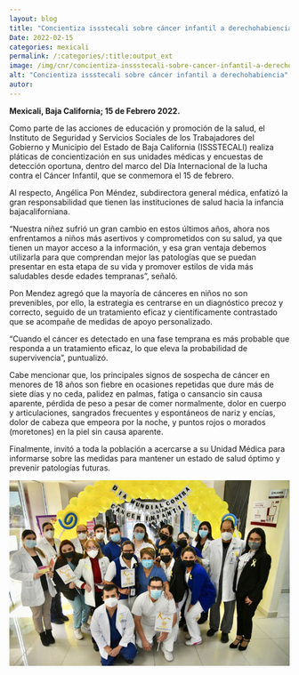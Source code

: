 ```yaml
---
layout: blog
title: "Concientiza issstecali sobre cáncer infantil a derechohabiencia"
Date: 2022-02-15
categories: mexicali
permalink: /:categories/:title:output_ext
image: /img/cnr/concientiza-inssstecali-sobre-cancer-infantil-a-derechohabiencia.png
alt: "Concientiza issstecali sobre cáncer infantil a derechohabiencia"
autor:
---
```


**Mexicali, Baja California; 15 de Febrero 2022.** 

Como parte de las acciones de educación y promoción de la salud, el Instituto de Seguridad y Servicios Sociales de los Trabajadores del Gobierno y Municipio del Estado de Baja California (ISSSTECALI) realiza pláticas de concientización en sus unidades médicas y encuestas de detección oportuna, dentro del marco del Día Internacional de la lucha contra el Cáncer Infantil, que se conmemora el 15 de febrero.

Al respecto, Angélica Pon Méndez, subdirectora general médica, enfatizó la gran responsabilidad que tienen las instituciones de salud hacia la infancia bajacaliforniana.

“Nuestra niñez sufrió un gran cambio en estos últimos años, ahora nos enfrentamos a niños más asertivos y comprometidos con su salud, ya que tienen un mayor acceso a la información, y esa gran ventaja debemos utilizarla para que comprendan mejor las patologías que se puedan presentar en esta etapa de su vida y promover estilos de vida más saludables desde edades tempranas”, señaló.

Pon Mendez agregó que la mayoría de cánceres en niños no son prevenibles, por ello, la estrategia es centrarse en un diagnóstico precoz y correcto, seguido de un tratamiento eficaz y científicamente contrastado que se acompañe de medidas de apoyo personalizado.

“Cuando el cáncer es detectado en una fase temprana es más probable que responda a un tratamiento eficaz, lo que eleva la probabilidad de supervivencia”, puntualizó.

Cabe mencionar que, los principales signos de sospecha de cáncer en menores de 18 años son fiebre en ocasiones repetidas que dure más de siete días y no ceda, palidez en palmas, fatiga o cansancio sin causa aparente, pérdida de peso a pesar de comer normalmente, dolor en cuerpo y articulaciones, sangrados frecuentes y espontáneos de nariz y encías, dolor de cabeza que empeora por la noche, y puntos rojos o morados (moretones) en la piel sin causa aparente.

Finalmente, invitó a toda la población a acercarse a su Unidad Médica para informarse sobre las medidas para mantener un estado de salud óptimo y prevenir patologías futuras.
<div id="carouselExampleSlidesOnly" class="carousel slide" data-ride="carousel">
  <div class="carousel-inner">
    <div class="carousel-item active">
       <img class="d-block w-100" src="/img/cnr/concientiza-inssstecali-sobre-cancer-infantil-a-derechohabiencia.png" loading="lazy"  alt="Concientiza issstecali sobre cáncer infantil a derechohabiencia">
    </div>
  </div>
</div>